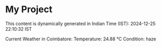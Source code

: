 # My Project

This content is dynamically generated in Indian Time (IST): 2024-12-25 22:10:32 IST


Current Weather in Coimbatore:
Temperature: 24.88 °C
Condition: haze
